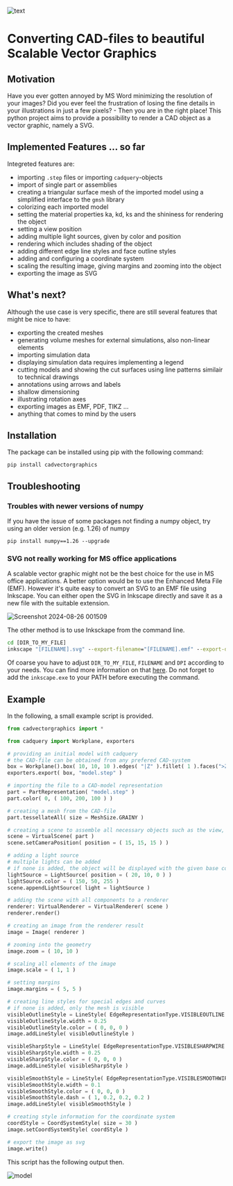 ![text](https://github.com/user-attachments/assets/be9573e3-ace3-4fa9-aa16-111a16a2170c)

# Converting CAD-files to beautiful Scalable Vector Graphics

## Motivation
Have you ever gotten annoyed by MS Word minimizing the resolution of your images? Did you ever feel the frustration of losing the fine details in your illustrations in just a few pixels? - Then you are in the right place! 
This python project aims to provide a possibility to render a CAD object as a vector graphic, namely a SVG. 

## Implemented Features ... so far
Integreted features are:
* importing `.step` files or importing `cadquery`-objects
* import of single part or assemblies
* creating a triangular surface mesh of the imported model using a simplified interface to the `gmsh` library
* colorizing each imported model
* setting the material properties ka, kd, ks and the shininess for rendering the object
* setting a view position
* adding multiple light sources, given by color and position
* rendering which includes shading of the object
* adding different edge line styles and face outline styles
* adding and configuring a coordinate system
* scaling the resulting image, giving margins and zooming into the object
* exporting the image as SVG

## What's next?
Although the use case is very specific, there are still several features that might be nice to have:
* exporting the created meshes
* generating volume meshes for external simulations, also non-linear elements
* importing simulation data
* displaying simulation data requires implementing a legend
* cutting models and showing the cut surfaces using line patterns similair to technical drawings
* annotations using arrows and labels
* shallow dimensioning
* illustrating rotation axes
* exporting images as EMF, PDF, TIKZ ...
* anything that comes to  mind by the users

## Installation
The package can be installed using pip with the following command:
```
pip install cadvectorgraphics
```

## Troubleshooting

### Troubles with newer versions of numpy
If you have the issue of some packages not finding a numpy object, try using an older version (e.g. 1.26) of numpy
```
pip install numpy==1.26 --upgrade
```

### SVG not really working for MS office applications
A scalable vector graphic might not be the best choice for the use in MS office applications. A better option would be to use the Enhanced Meta File (EMF). However it's quite easy to convert an SVG to an EMF file using Inkscape. You can either open the SVG in Inkscape directly and save it as a new file with the suitable extension.   

![Screenshot 2024-08-26 001509](https://github.com/user-attachments/assets/78759fe1-4c3f-46bd-9cb7-3c973e684ed4)

The other method is to use Inksckape from the command line.
```bat
cd [DIR_TO_MY_FILE]
inkscape "[FILENAME].svg" --export-filename="[FILENAME].emf" --export-dpi="[DPI]"
```
Of coarse you have to adjust `DIR_TO_MY_FILE`, `FILENAME` and `DPI` according to your needs. You can find more information on that [here](https://wiki.inkscape.org/wiki/Using_the_Command_Line). Do not forget to add the `inkscape.exe` to your PATH before executing the command.

## Example

In the following, a small example script is provided.

```python
from cadvectorgraphics import *

from cadquery import Workplane, exporters

# providing an initial model with cadquery
# the CAD-file can be obtained from any prefered CAD-system
box = Workplane().box( 10, 10, 10 ).edges( "|Z" ).fillet( 1 ).faces(">Z").workplane().cboreHole( 5, 7, 3 )
exporters.export( box, "model.step" )

# importing the file to a CAD-model representation
part = PartRepresentation( "model.step" )
part.color( 0, ( 100, 200, 100 ) )

# creating a mesh from the CAD-file
part.tessellateAll( size = MeshSize.GRAINY )

# creating a scene to assemble all necessary objects such as the view, the ligths and the model
scene = VirtualScene( part )
scene.setCameraPosition( position = ( 15, 15, 15 ) )

# adding a light source
# multiple lights can be added
# if none is added, the object will be displayed with the given base color
lightSource = LightSource( position = ( 20, 10, 0 ) )
lightSource.color = ( 150, 50, 255 )
scene.appendLightSource( light = lightSource )

# adding the scene with all components to a renderer
renderer: VirtualRenderer = VirtualRenderer( scene )
renderer.render()

# creating an image from the renderer result
image = Image( renderer )

# zooming into the geometry
image.zoom = ( 10, 10 )

# scaling all elements of the image
image.scale = ( 1, 1 )

# setting margins
image.margins = ( 5, 5 )

# creating line styles for special edges and curves
# if none is added, only the mesh is visible
visibleOutlineStyle = LineStyle( EdgeRepresentationType.VISIBLEOUTLINE )
visibleOutlineStyle.width = 0.25
visibleOutlineStyle.color = ( 0, 0, 0 )
image.addLineStyle( visibleOutlineStyle )

visibleSharpStyle = LineStyle( EdgeRepresentationType.VISIBLESHARPWIRE )
visibleSharpStyle.width = 0.25
visibleSharpStyle.color = ( 0, 0, 0 )
image.addLineStyle( visibleSharpStyle )

visibleSmoothStyle = LineStyle( EdgeRepresentationType.VISIBLESMOOTHWIRE )
visibleSmoothStyle.width = 0.1
visibleSmoothStyle.color = ( 0, 0, 0 )
visibleSmoothStyle.dash = ( 1, 0.2, 0.2, 0.2 )
image.addLineStyle( visibleSmoothStyle )

# creating style information for the coordinate system
coordStyle = CoordSystemStyle( size = 30 )
image.setCoordSystemStyle( coordStyle )

# export the image as svg
image.write()
```
This script has the following output then.   

![model](https://github.com/user-attachments/assets/aa6a991a-92cc-470f-bacb-3266e1cf7dba)

